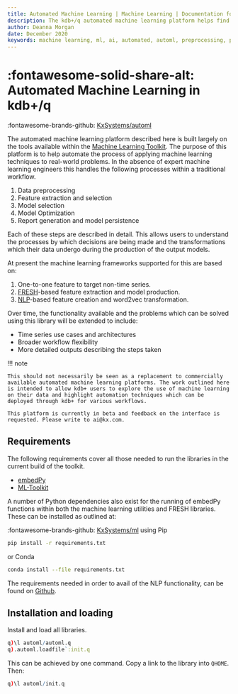 ```yaml
---
title: Automated Machine Learning | Machine Learning | Documentation for q and kdb+
description: The kdb+/q automated machine learning platform helps find models to predict a target of interest, and handles preprocessing data, export of models, images and reports.
author: Deanna Morgan
date: December 2020
keywords: machine learning, ml, ai, automated, automl, preprocessing, processing, postprocessing, feature extraction, feature selection, statistics, interpretability, kdb+, q
---
```

# :fontawesome-solid-share-alt: Automated Machine Learning in kdb+/q

:fontawesome-brands-github:
[KxSystems/automl](https://github.com/kxsystems/automl/)

The automated machine learning platform described here is built largely on the tools available within the [Machine Learning Toolkit](../toolkit/index.md). The purpose of this platform is to help automate the process of applying machine learning techniques to real-world problems. In the absence of expert machine learning engineers this handles the following processes within a traditional workflow.

1. Data preprocessing
2. Feature extraction and selection
3. Model selection
4. Model Optimization
5. Report generation and model persistence

Each of these steps are described in detail. This allows users to understand the processes by which decisions are being made and the transformations which their data undergo during the production of the output models.

At present the machine learning frameworks supported for this are based on:

1. One-to-one feature to target non-time series.
2. [FRESH](../toolkit/fresh.md)-based feature extraction and model production.
3. [NLP](../nlp/index.md)-based feature creation and word2vec transformation. 

Over time, the functionality available and the problems which can be solved using this library will be extended to include:

-   Time series use cases and architectures 
-   Broader workflow flexibility
-   More detailed outputs describing the steps taken

!!! note

    This should not necessarily be seen as a replacement to commercially available automated machine learning platforms. The work outlined here is intended to allow kdb+ users to explore the use of machine learning on their data and highlight automation techniques which can be deployed through kdb+ for various workflows. 

    This platform is currently in beta and feedback on the interface is requested. Please write to ai@kx.com. 

## Requirements

The following requirements cover all those needed to run the libraries in the current build of the toolkit.

-   [embedPy](../embedpy/index.md)
-   [ML-Toolkit](../toolkit/index.md)

A number of Python dependencies also exist for the running of embedPy functions within both the machine learning utilities and FRESH libraries. These can be installed as outlined at:

:fontawesome-brands-github:
[KxSystems/ml](https://github.com/kxsystems/automl)
using Pip

```bash
pip install -r requirements.txt
```

or Conda

```bash
conda install --file requirements.txt
```
The requirements needed in order to avail of the NLP functionality, can be found on [Github](https://github.com/kxsystems/automl#optional-requirements-for-advanced-modules).

## Installation and loading

Install and load all libraries.

```q
q)\l automl/automl.q
q).automl.loadfile`:init.q
```

This can be achieved by one command.
Copy a link to the library into `QHOME`.
Then:

```q
q)\l automl/init.q
```
